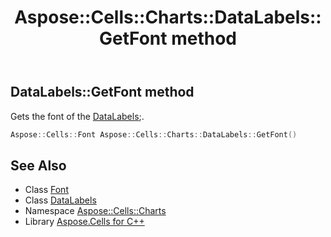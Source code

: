 ﻿---
title: Aspose::Cells::Charts::DataLabels::GetFont method
linktitle: GetFont
second_title: Aspose.Cells for C++ API Reference
description: 'Aspose::Cells::Charts::DataLabels::GetFont method. Gets the font of the DataLabels; in C++.'
type: docs
weight: 3800
url: /cpp/aspose.cells.charts/datalabels/getfont/
---
## DataLabels::GetFont method


Gets the font of the [DataLabels](../);.

```cpp
Aspose::Cells::Font Aspose::Cells::Charts::DataLabels::GetFont()
```

## See Also

* Class [Font](../../../aspose.cells/font/)
* Class [DataLabels](../)
* Namespace [Aspose::Cells::Charts](../../)
* Library [Aspose.Cells for C++](../../../)
